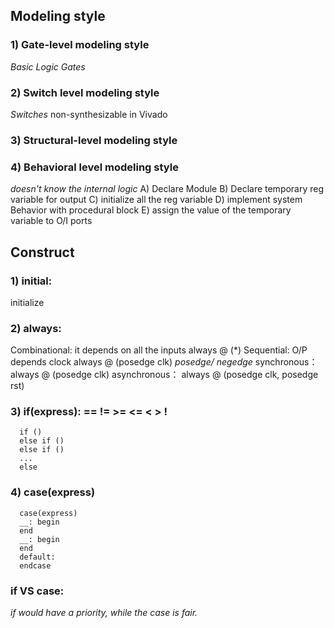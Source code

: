 ## Modeling style
### 1) Gate-level modeling style
*Basic Logic Gates*

### 2) Switch level modeling style
*Switches*
non-synthesizable in Vivado

### 3) Structural-level modeling style

### 4) Behavioral level modeling style
*doesn't know the internal logic*
A) Declare Module
B) Declare temporary reg variable for output
C) initialize all the reg variable
D) implement system Behavior with procedural block
E) assign the value of the temporary variable to O/I ports

## Construct
### 1) initial: 
initialize

### 2) always: 
Combinational: it depends on all the inputs
always @ (*)
Sequential: O/P depends clock 
always @ (posedge clk)
*posedge/ negedge*
synchronous：  always @ (posedge clk)
asynchronous： always @ (posedge clk, posedge rst)

### 3) if(express): == != >= <= < > !
      if ()
      else if ()
      else if ()
      ...
      else
### 4) case(express)
      case(express)
      __: begin
      end
      __: begin
      end
      default:
      endcase
### if VS case:
*if would have a priority, while the case is fair.*
